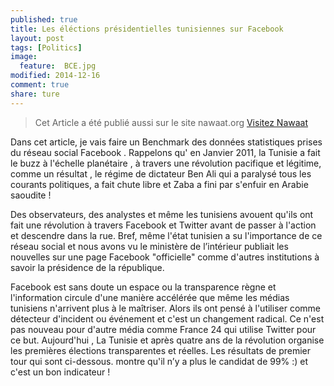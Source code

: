 ```yaml
---
published: true
title: Les éléctions présidentielles tunisiennes sur Facebook 
layout: post
tags: [Politics] 
image: 
  feature: 	BCE.jpg
modified: 2014-12-16 
comment: true
share: ture
---
```



>Cet Article a été publié aussi sur le site nawaat.org    <a href="http://nawaat.org/portail/2014/12/16/les-elections-presidentielles-tunisiennes-sur-facebook/" class="btn btn-success"> Visitez Nawaat </a>


Dans cet article, je vais faire un Benchmark des données statistiques prises du réseau social Facebook . Rappelons qu' en Janvier 2011, la Tunisie a fait le buzz à l'échelle planétaire , à travers une révolution pacifique et légitime,  comme un résultat , le régime de dictateur Ben Ali  qui a paralysé tous les courants politiques,  a fait chute libre et Zaba a fini par s'enfuir en Arabie saoudite !


Des observateurs, des analystes et même les tunisiens avouent qu'ils ont fait une révolution à travers Facebook et Twitter avant de passer à l'action et descendre dans la rue. Bref, même l'état tunisien a su l'importance de ce réseau social et nous avons vu le ministère de l’intérieur publiait les nouvelles sur une page Facebook "officielle" comme d'autres institutions à savoir la présidence de la république.

Facebook est sans doute un espace ou la transparence règne et l'information circule d'une manière accélérée que même les médias tunisiens n'arrivent plus à le maîtriser. Alors ils ont pensé à l'utiliser comme détecteur d'incident ou événement et c'est un changement radical. Ce n'est pas nouveau pour d'autre média comme France 24 qui utilise Twitter pour ce but. Aujourd'hui , La Tunisie et après quatre ans de la révolution organise les premières élections transparentes et réelles. Les résultats de premier tour qui sont ci-dessous. montre qu'il n’y a plus le candidat de 99% :)  et c'est un bon indicateur !

<meta charset = 'utf-8'>
<html>
<head>
<script src='https://code.jquery.com/jquery-1.9.1.js' type='text/javascript'></script>
<script src='https://code.highcharts.com/highcharts.js' type='text/javascript'></script>
<script src='https://code.highcharts.com/highcharts-more.js' type='text/javascript'></script>
<script src='https://code.highcharts.com/modules/exporting.js' type='text/javascript'></script>
<style>

    .rChart {
      display: block;
      margin-left: auto; 
      margin-right: auto;
      width: 100%;
      height: 400px;
    }  
    </style>
    
  </head>
  <body >
    
    <div id = 'resulat.html' class = 'rChart highcharts'></div>    
    <script type='text/javascript'>
    (function($){
        $(function () {
            var chart = new Highcharts.Chart({
 "dom": "resulat.html",
"width":            800,
"height":            400,
"credits": {
 "href": null,
"text": null 
},
"exporting": {
 "enabled": true 
},
"title": {
 "text": "Resultat de Premier Tour #tnPrez" 
},
"yAxis": {
 "title": {
 "text": null 
} 
},
"chart": {
 "zoomType": "xy",
"renderTo": "resulat.html" 
},
"series": [
 {
 "data": [
          39.46,
         33.43,
          7.82,
          5.75,
          5.55,
          5.55,
          1.04,
           0.8,
          0.74,
          0.67,
          0.56,
          0.45,
          0.31,
          0.21,
           0.2,
           0.2,
           0.1,
          0.17,
          0.16,
          0.16,
          0.15,
          0.14,
          0.13,
          0.11,
           0.1,
          0.08,
          0.07 
],
"name": "pourcentage",
"type": "column" 
},
{
 "data": [
 1289384,
1092418,
255529,
187923,
181407,
41614,
34025,
26073,
24160,
21989,
18287,
17506,
10077,
6723,
6426,
6486,
5737,
5593,
5377,
5245,
5054,
4699,
4286,
3551,
3118,
2701,
2181 
],
"type": "line",
"name": "Nombre total de votes" 
} 
],
"tooltip": {
 "formatter":  function() { return this.x + ', ' + this.y ; }  
},
"legend": {
 "enabled": true 
},
"xAxis": [
 {
 "categories": [ "Beji Caid Essebsi", "Moncef Marzouki", "Hamma Hammami", "Hechmi Hamdi", "Slim Riahi", "Kamel Morjane", "Ahmed Nejib Chebbi", "Safi Said", "Mondher Zenaidi", "Mustapha Ben Jaafar", "Kalthoum Kannou", "Mohamed Frikha", "Abderrazak Kilani", "Mustapha Kamel Nabli", "Larbi Nasra", "Abdelkader Labaoui", "Hamouda Ben Slama", "Mohamed Ben Mabrouk Hamdi", "Mehrez Boussayene", "Salem Chaibi", "Samir Abdelli", "Ali Chourabi", "Mokhtar Mejri", "Abderraouf Ayadi", "Yassine Chennoufi", "Abderrahim Zouari", "Noureddine Hached" ],
"labels": {
 "enabled": false,
"rotation":            -90,
"align": "right",
"style": {
 "fontSize": "13px",
"fontFamily": "Verdana, sans-serif" 
} 
} 
} 
],
"plotOptions": {
 "column": {
 "dataLabels": {
 "enabled": true,
"rotation":            -90,
"align": "right",
"color": "#BF166B",
"x":              5,
"y":            -30,
"style": {
 "fontSize": "13px",
"fontFamily": "Verdana, sans-serif" 
} 
} 
} 
},
"id": "resulat.html" 
});
        });
    })(jQuery);
</script>
    
    <script></script>    
  </body>
</html>




Le deuxième  tour est donc entre  *Beji Caid Essebsi* _39,46 %_ et *Mohamed Moncef Marzouki*  _33,43%_ . Les médias sont toujours les moyens de transmission de l’information aux électeurs . Mais attention ,les campagnes électorales présidentielles ne se jouent pas seulement sur les plateaux de la télévision mais aussi avec un chevauchement instantané sur les pages Facebook et Twitter. Dans la suite, je vais essayer de répondre à quelques questions sur l'activité de deux candidats à l'élection présidentielle,en analysant leurs pages Facebook vérifiée pour Dr Mohamed Moncef Marzouki et la page officielle de Beji Caid Essebsi récemment inscrit sur ce réseau social. 


_La Première question : Qui est à la première position sur les trois volets ? Le nombre de commentaire, le nombre de j'aime et les nombres de partages ?_

J'ai utilisé  R et l'api Facebook pour analyser les pages de deux candidats. Ensuite, j'ai tronqué les données et j'ai comptabilisé que l'activité ultérieure à la date de 01/11/2014 



Tous les graphiques sont zoomables sur l'axe vertical et horizontal et vous pouvez les exporter .


<meta charset = 'utf-8'>
<html>
<head>
<script src='https://code.jquery.com/jquery-1.9.1.js' type='text/javascript'></script>
<script src='https://code.highcharts.com/highcharts.js' type='text/javascript'></script>
<script src='https://code.highcharts.com/highcharts-more.js' type='text/javascript'></script>
<script src='https://code.highcharts.com/modules/exporting.js' type='text/javascript'></script>
<style>

    .rChart {
      display: block;
      margin-left: auto; 
      margin-right: auto;
      width: 100%;
      height: 400px;
    }  
    </style>
    
  </head>
  <body >
    
    <div id = 'shares.html' class = 'rChart highcharts'></div>    
    <script type='text/javascript'>
    (function($){
        $(function () {
            var chart = new Highcharts.Chart({
 "dom": "shares.html",
"width":            800,
"height":            400,
"credits": {
 "enabled": "true",
"href": "http://blog.bi-statistics.com",
"text": "Bi-statistics.com" 
},
"exporting": {
 "enabled": true 
},
"title": {
 "text": "Nombre total de partages par jour" 
},
"yAxis": [
 {
 "title": {
 "text": "Total de Partage" 
} 
} 
],
"series": [
 {
 "data": [
 [
 "2014-11-02",
          5663 
],
[
 "2014-11-03",
          4565 
],
[
 "2014-11-04",
           281 
],
[
 "2014-11-05",
          3678 
],
[
 "2014-11-06",
          2173 
],
[
 "2014-11-07",
           546 
],
[
 "2014-11-08",
          1995 
],
[
 "2014-11-09",
          8157 
],
[
 "2014-11-10",
          2751 
],
[
 "2014-11-11",
          1685 
],
[
 "2014-11-12",
          2631 
],
[
 "2014-11-13",
          2072 
],
[
 "2014-11-14",
          5879 
],
[
 "2014-11-15",
          8966 
],
[
 "2014-11-16",
          4436 
],
[
 "2014-11-17",
          2576 
],
[
 "2014-11-18",
          4414 
],
[
 "2014-11-19",
          3738 
],
[
 "2014-11-20",
          4052 
],
[
 "2014-11-21",
          4590 
],
[
 "2014-11-22",
           277 
],
[
 "2014-11-23",
          4454 
],
[
 "2014-11-24",
          1528 
],
[
 "2014-11-25",
          1321 
],
[
 "2014-11-26",
          1702 
],
[
 "2014-11-27",
          2307 
],
[
 "2014-11-28",
          3816 
],
[
 "2014-11-29",
          1439 
],
[
 "2014-11-30",
          2243 
],
[
 "2014-12-01",
          2170 
],
[
 "2014-12-02",
           582 
],
[
 "2014-12-03",
           446 
],
[
 "2014-12-04",
          1814 
],
[
 "2014-12-05",
          2667 
],
[
 "2014-12-06",
           819 
],
[
 "2014-12-07",
          1045 
],
[
 "2014-12-08",
          1495 
],
[
 "2014-12-09",
         12352 
],
[
 "2014-12-10",
          1883 
],
[
 "2014-12-11",
          1760 
],
[
 "2014-12-12",
          3134 
],
[
 "2014-12-13",
          7223 
],
[
 "2014-12-14",
          5664 
],
[
 "2014-12-15",
          3021 
],
[
 "2014-12-16",
           307 
] 
],
"name": "Beji Caid Essebsi",
"type": "line",
"marker": {
 "radius":              3 
} 
},
{
 "data": [
 [
 "2014-11-02",
          3961 
],
[
 "2014-11-03",
          5683 
],
[
 "2014-11-04",
          6295 
],
[
 "2014-11-05",
           808 
],
[
 "2014-11-06",
            28 
],
[
 "2014-11-07",
          1898 
],
[
 "2014-11-08",
          6656 
],
[
 "2014-11-09",
          2021 
],
[
 "2014-11-10",
          4076 
],
[
 "2014-11-11",
         12900 
],
[
 "2014-11-12",
         11595 
],
[
 "2014-11-13",
         12287 
],
[
 "2014-11-14",
          4359 
],
[
 "2014-11-15",
         25620 
],
[
 "2014-11-16",
         18304 
],
[
 "2014-11-17",
          3464 
],
[
 "2014-11-18",
          3222 
],
[
 "2014-11-19",
          6764 
],
[
 "2014-11-20",
         11400 
],
[
 "2014-11-21",
          6545 
],
[
 "2014-11-22",
          1289 
],
[
 "2014-11-23",
         23733 
],
[
 "2014-11-24",
          2395 
],
[
 "2014-11-25",
          3886 
],
[
 "2014-11-26",
           625 
],
[
 "2014-11-27",
          1193 
],
[
 "2014-11-28",
           884 
],
[
 "2014-11-29",
           283 
],
[
 "2014-11-30",
          8510 
],
[
 "2014-12-01",
          1834 
],
[
 "2014-12-02",
          2077 
],
[
 "2014-12-03",
          2287 
],
[
 "2014-12-04",
          9309 
],
[
 "2014-12-05",
          1271 
],
[
 "2014-12-06",
           101 
],
[
 "2014-12-08",
          3489 
],
[
 "2014-12-09",
         13431 
],
[
 "2014-12-10",
          6033 
],
[
 "2014-12-11",
          6164 
],
[
 "2014-12-12",
         11126 
],
[
 "2014-12-13",
          4806 
],
[
 "2014-12-14",
         11083 
],
[
 "2014-12-15",
         11954 
],
[
 "2014-12-16",
          1210 
] 
],
"name": "Dr Moncef Marzouki",
"type": "line",
"marker": {
 "radius":              3 
} 
} 
],
"xAxis": [
 {
 "categories": [ "11-02", "11-03", "11-04", "11-05", "11-06", "11-07", "11-08", "11-09", "11-10", "11-11", "11-12", "11-13", "11-14", "11-15", "11-16", "11-17", "11-18", "11-19", "11-20", "11-21", "11-22", "11-23", "11-24", "11-25", "11-26", "11-27", "11-28", "11-29", "11-30", "12-01", "12-02", "12-03", "12-04", "12-05", "12-06", "12-07", "12-08", "12-09", "12-10", "12-11", "12-12", "12-13", "12-14", "12-15", "12-16", "11-02", "11-03", "11-04", "11-05", "11-06", "11-07", "11-08", "11-09", "11-10", "11-11", "11-12", "11-13", "11-14", "11-15", "11-16", "11-17", "11-18", "11-19", "11-20", "11-21", "11-22", "11-23", "11-24", "11-25", "11-26", "11-27", "11-28", "11-29", "11-30", "12-01", "12-02", "12-03", "12-04", "12-05", "12-06", "12-08", "12-09", "12-10", "12-11", "12-12", "12-13", "12-14", "12-15", "12-16" ],
"labels": {
 "enabled": "false",
"rotation":            -90,
"align": "right",
"style": {
 "fontSize": "13px",
"fontFamily": "Verdana, sans-serif" 
} 
} 
} 
],
"subtitle": {
 "text": null 
},
"chart": {
 "zoomType": "xy",
"renderTo": "shares.html" 
},
"tooltip": {
 "shared": false,
"crosshairs": {
 "color": "blue",
"dashStyle": "solid" 
} 
},
"id": "shares.html" 
});
        });
    })(jQuery);
</script>
    
    <script></script>    
  </body>
</html>




_les statistiques des j'aime sur la même période_


<meta charset = 'utf-8'>
<html>
<head>
<script src='https://code.jquery.com/jquery-1.9.1.js' type='text/javascript'></script>
<script src='https://code.highcharts.com/highcharts.js' type='text/javascript'></script>
<script src='https://code.highcharts.com/highcharts-more.js' type='text/javascript'></script>
<script src='https://code.highcharts.com/modules/exporting.js' type='text/javascript'></script>
<style>

    .rChart {
      display: block;
      margin-left: auto; 
      margin-right: auto;
      width: 100%;
      height: 400px;
    }  
    </style>
    
  </head>
  <body >
    
    <div id = 'like.html' class = 'rChart highcharts'></div>    
    <script type='text/javascript'>
    (function($){
        $(function () {
            var chart = new Highcharts.Chart({
 "dom": "like.html",
"width":            800,
"height":            400,
"credits": {
 "enabled": "true",
"href": "http://blog.bi-statistics.com",
"text": "Bi-statistics.com" 
},
"exporting": {
 "enabled": true 
},
"title": {
 "text": "Nombre totale de J'aime par Jour" 
},
"yAxis": [
 {
 "title": {
 "text": "Total de J'aime" 
} 
} 
],
"series": [
 {
 "data": [
 [
 "2014-11-02",
         15925 
],
[
 "2014-11-03",
         25368 
],
[
 "2014-11-04",
          9688 
],
[
 "2014-11-05",
          2993 
],
[
 "2014-11-06",
          1806 
],
[
 "2014-11-07",
          3474 
],
[
 "2014-11-08",
         29019 
],
[
 "2014-11-09",
          8969 
],
[
 "2014-11-10",
         16168 
],
[
 "2014-11-11",
         24827 
],
[
 "2014-11-12",
          8584 
],
[
 "2014-11-13",
          3501 
],
[
 "2014-11-14",
         20513 
],
[
 "2014-11-15",
         44032 
],
[
 "2014-11-16",
         61109 
],
[
 "2014-11-17",
         16366 
],
[
 "2014-11-18",
         17336 
],
[
 "2014-11-19",
         31694 
],
[
 "2014-11-20",
         30590 
],
[
 "2014-11-21",
         32285 
],
[
 "2014-11-22",
          3671 
],
[
 "2014-11-23",
        102231 
],
[
 "2014-11-24",
         16687 
],
[
 "2014-11-25",
         33186 
],
[
 "2014-11-26",
          5743 
],
[
 "2014-11-27",
          6059 
],
[
 "2014-11-28",
          5590 
],
[
 "2014-11-29",
          1569 
],
[
 "2014-11-30",
         11095 
],
[
 "2014-12-01",
         22050 
],
[
 "2014-12-02",
          3806 
],
[
 "2014-12-03",
          9885 
],
[
 "2014-12-04",
         54350 
],
[
 "2014-12-05",
          7020 
],
[
 "2014-12-06",
           448 
],
[
 "2014-12-08",
         18420 
],
[
 "2014-12-09",
         52711 
],
[
 "2014-12-10",
         43956 
],
[
 "2014-12-11",
         35673 
],
[
 "2014-12-12",
         59880 
],
[
 "2014-12-13",
         29909 
],
[
 "2014-12-14",
         69377 
],
[
 "2014-12-15",
         63202 
],
[
 "2014-12-16",
          7826 
] 
],
"name": " Dr Moncef Marzouki",
"type": "line",
"marker": {
 "radius":              3 
} 
},
{
 "data": [
 [
 "2014-11-02",
         19634 
],
[
 "2014-11-03",
         16036 
],
[
 "2014-11-04",
          2931 
],
[
 "2014-11-05",
         14492 
],
[
 "2014-11-06",
          6241 
],
[
 "2014-11-07",
          3366 
],
[
 "2014-11-08",
         11845 
],
[
 "2014-11-09",
         28550 
],
[
 "2014-11-10",
          6410 
],
[
 "2014-11-11",
          8614 
],
[
 "2014-11-12",
         10407 
],
[
 "2014-11-13",
          5628 
],
[
 "2014-11-14",
          6430 
],
[
 "2014-11-15",
         11877 
],
[
 "2014-11-16",
         17423 
],
[
 "2014-11-17",
          9868 
],
[
 "2014-11-18",
          9252 
],
[
 "2014-11-19",
         10082 
],
[
 "2014-11-20",
         14962 
],
[
 "2014-11-21",
         14855 
],
[
 "2014-11-22",
          1081 
],
[
 "2014-11-23",
         25449 
],
[
 "2014-11-24",
          3189 
],
[
 "2014-11-25",
          3507 
],
[
 "2014-11-26",
          4657 
],
[
 "2014-11-27",
          7109 
],
[
 "2014-11-28",
         12415 
],
[
 "2014-11-29",
          4494 
],
[
 "2014-11-30",
          7226 
],
[
 "2014-12-01",
          4018 
],
[
 "2014-12-02",
          3422 
],
[
 "2014-12-03",
          1955 
],
[
 "2014-12-04",
          9797 
],
[
 "2014-12-05",
          9135 
],
[
 "2014-12-06",
          3961 
],
[
 "2014-12-07",
          3453 
],
[
 "2014-12-08",
          7223 
],
[
 "2014-12-09",
         19154 
],
[
 "2014-12-10",
          7205 
],
[
 "2014-12-11",
          4540 
],
[
 "2014-12-12",
          7335 
],
[
 "2014-12-13",
         21331 
],
[
 "2014-12-14",
         13138 
],
[
 "2014-12-15",
          8992 
],
[
 "2014-12-16",
          1470 
] 
],
"name": "Beji Caid Essebsi",
"type": "line",
"marker": {
 "radius":              3 
} 
} 
],
"xAxis": [
 {
 "categories": [ "11-02", "11-03", "11-04", "11-05", "11-06", "11-07", "11-08", "11-09", "11-10", "11-11", "11-12", "11-13", "11-14", "11-15", "11-16", "11-17", "11-18", "11-19", "11-20", "11-21", "11-22", "11-23", "11-24", "11-25", "11-26", "11-27", "11-28", "11-29", "11-30", "12-01", "12-02", "12-03", "12-04", "12-05", "12-06", "12-07", "12-08", "12-09", "12-10", "12-11", "12-12", "12-13", "12-14", "12-15", "12-16", "11-02", "11-03", "11-04", "11-05", "11-06", "11-07", "11-08", "11-09", "11-10", "11-11", "11-12", "11-13", "11-14", "11-15", "11-16", "11-17", "11-18", "11-19", "11-20", "11-21", "11-22", "11-23", "11-24", "11-25", "11-26", "11-27", "11-28", "11-29", "11-30", "12-01", "12-02", "12-03", "12-04", "12-05", "12-06", "12-08", "12-09", "12-10", "12-11", "12-12", "12-13", "12-14", "12-15", "12-16" ],
"labels": {
 "enabled": "false",
"rotation":            -90,
"align": "right",
"style": {
 "fontSize": "13px",
"fontFamily": "Verdana, sans-serif" 
} 
} 
} 
],
"subtitle": {
 "text": null 
},
"chart": {
 "zoomType": "xy",
"renderTo": "like.html" 
},
"tooltip": {
 "shared": false,
"crosshairs": {
 "color": "blue",
"dashStyle": "solid" 
} 
},
"id": "like.html" 
});
        });
    })(jQuery);
</script>
    
    <script></script>    
  </body>
</html>



_Les statistiques des commentaires :_


<meta charset = 'utf-8'>
<html>
<head>
<script src='https://code.jquery.com/jquery-1.9.1.js' type='text/javascript'></script>
<script src='https://code.highcharts.com/highcharts.js' type='text/javascript'></script>
<script src='https://code.highcharts.com/highcharts-more.js' type='text/javascript'></script>
<script src='https://code.highcharts.com/modules/exporting.js' type='text/javascript'></script>
<style>

    .rChart {
      display: block;
      margin-left: auto; 
      margin-right: auto;
      width: 100%;
      height: 400px;
    }  
    </style>
    
  </head>
  <body >
    
    <div id = 'comment.html' class = 'rChart highcharts'></div>    
    <script type='text/javascript'>
    (function($){
        $(function () {
            var chart = new Highcharts.Chart({
 "dom": "comment.html",
"width":            800,
"height":            400,
"credits": {
 "enabled": "true",
"href": "http://blog.bi-statistics.com",
"text": "Bi-statistics.com" 
},
"exporting": {
 "enabled": true 
},
"title": {
 "text": "Nombre totale de commentaires par Jour" 
},
"yAxis": [
 {
 "title": {
 "text": "Total de Commentaire",
"labels": {
 "enabled": "false",
"style": {
 "fontSize": "13px",
"fontFamily": "Verdana, sans-serif" 
} 
} 
} 
} 
],
"series": [
 {
 "data": [
 [
 "2014-11-02",
          1506 
],
[
 "2014-11-03",
          1415 
],
[
 "2014-11-04",
           201 
],
[
 "2014-11-05",
          1654 
],
[
 "2014-11-06",
           575 
],
[
 "2014-11-07",
           222 
],
[
 "2014-11-08",
          1045 
],
[
 "2014-11-09",
          2636 
],
[
 "2014-11-10",
           491 
],
[
 "2014-11-11",
           710 
],
[
 "2014-11-12",
          1221 
],
[
 "2014-11-13",
           422 
],
[
 "2014-11-14",
           820 
],
[
 "2014-11-15",
          1369 
],
[
 "2014-11-16",
          1517 
],
[
 "2014-11-17",
           908 
],
[
 "2014-11-18",
           877 
],
[
 "2014-11-19",
           976 
],
[
 "2014-11-20",
          1234 
],
[
 "2014-11-21",
          1638 
],
[
 "2014-11-22",
           124 
],
[
 "2014-11-23",
          2364 
],
[
 "2014-11-24",
           387 
],
[
 "2014-11-25",
           646 
],
[
 "2014-11-26",
           419 
],
[
 "2014-11-27",
           809 
],
[
 "2014-11-28",
          1037 
],
[
 "2014-11-29",
           600 
],
[
 "2014-11-30",
           669 
],
[
 "2014-12-01",
           394 
],
[
 "2014-12-02",
           249 
],
[
 "2014-12-03",
            93 
],
[
 "2014-12-04",
           582 
],
[
 "2014-12-05",
           590 
],
[
 "2014-12-06",
           382 
],
[
 "2014-12-07",
           336 
],
[
 "2014-12-08",
           636 
],
[
 "2014-12-09",
          1773 
],
[
 "2014-12-10",
           615 
],
[
 "2014-12-11",
           499 
],
[
 "2014-12-12",
           564 
],
[
 "2014-12-13",
          2375 
],
[
 "2014-12-14",
          1121 
],
[
 "2014-12-15",
           774 
],
[
 "2014-12-16",
           108 
] 
],
"name": "Beji Caid Essebsi",
"type": "line",
"marker": {
 "radius":              3 
} 
},
{
 "data": [
 [
 "2014-11-02",
          1350 
],
[
 "2014-11-03",
          2177 
],
[
 "2014-11-04",
          1313 
],
[
 "2014-11-05",
           518 
],
[
 "2014-11-06",
           325 
],
[
 "2014-11-07",
           625 
],
[
 "2014-11-08",
          2936 
],
[
 "2014-11-09",
          1146 
],
[
 "2014-11-10",
          1506 
],
[
 "2014-11-11",
          3030 
],
[
 "2014-11-12",
          1822 
],
[
 "2014-11-13",
           602 
],
[
 "2014-11-14",
          2913 
],
[
 "2014-11-15",
          4951 
],
[
 "2014-11-16",
          5882 
],
[
 "2014-11-17",
          1844 
],
[
 "2014-11-18",
          1835 
],
[
 "2014-11-19",
          2928 
],
[
 "2014-11-20",
          3273 
],
[
 "2014-11-21",
          4009 
],
[
 "2014-11-22",
           907 
],
[
 "2014-11-23",
         13492 
],
[
 "2014-11-24",
          2251 
],
[
 "2014-11-25",
          4734 
],
[
 "2014-11-26",
           901 
],
[
 "2014-11-27",
          1140 
],
[
 "2014-11-28",
           836 
],
[
 "2014-11-29",
           375 
],
[
 "2014-11-30",
          1269 
],
[
 "2014-12-01",
          1808 
],
[
 "2014-12-02",
           604 
],
[
 "2014-12-03",
          1683 
],
[
 "2014-12-04",
          3588 
],
[
 "2014-12-05",
           698 
],
[
 "2014-12-06",
           192 
],
[
 "2014-12-08",
          1338 
],
[
 "2014-12-09",
          3187 
],
[
 "2014-12-10",
          1968 
],
[
 "2014-12-11",
          1841 
],
[
 "2014-12-12",
          2836 
],
[
 "2014-12-13",
          1619 
],
[
 "2014-12-14",
          3507 
],
[
 "2014-12-15",
          3615 
],
[
 "2014-12-16",
           558 
] 
],
"name": "Dr Moncef Marzouki",
"type": "line",
"marker": {
 "radius":              3 
} 
} 
],
"xAxis": [
 {
 "categories": [ "11-02", "11-03", "11-04", "11-05", "11-06", "11-07", "11-08", "11-09", "11-10", "11-11", "11-12", "11-13", "11-14", "11-15", "11-16", "11-17", "11-18", "11-19", "11-20", "11-21", "11-22", "11-23", "11-24", "11-25", "11-26", "11-27", "11-28", "11-29", "11-30", "12-01", "12-02", "12-03", "12-04", "12-05", "12-06", "12-07", "12-08", "12-09", "12-10", "12-11", "12-12", "12-13", "12-14", "12-15", "12-16", "11-02", "11-03", "11-04", "11-05", "11-06", "11-07", "11-08", "11-09", "11-10", "11-11", "11-12", "11-13", "11-14", "11-15", "11-16", "11-17", "11-18", "11-19", "11-20", "11-21", "11-22", "11-23", "11-24", "11-25", "11-26", "11-27", "11-28", "11-29", "11-30", "12-01", "12-02", "12-03", "12-04", "12-05", "12-06", "12-08", "12-09", "12-10", "12-11", "12-12", "12-13", "12-14", "12-15", "12-16" ],
"labels": {
 "enabled": "false",
"rotation":            -90,
"align": "right",
"style": {
 "fontSize": "13px",
"fontFamily": "Verdana, sans-serif" 
} 
} 
} 
],
"subtitle": {
 "text": null 
},
"chart": {
 "zoomType": "xy",
"renderTo": "comment.html" 
},
"tooltip": {
 "shared": false,
"crosshairs": {
 "color": "green",
"dashStyle": "solid" 
} 
},
"id": "comment.html" 
});
        });
    })(jQuery);
</script>
    
    <script></script>    
  </body>
</html>




_La deuxième question :   Quels sont les types des publications utilisés par les CM ?_ 

La réponse est dans ce graphique qui montre une distribution équilibrée pour la page de MMM et une distribution modale autour des photos  sur la page BCE .


<meta charset = 'utf-8'>
<html>
<head>
<script src='https://code.jquery.com/jquery-1.9.1.js' type='text/javascript'></script>
<script src='https://code.highcharts.com/highcharts.js' type='text/javascript'></script>
<script src='https://code.highcharts.com/highcharts-more.js' type='text/javascript'></script>
<script src='https://code.highcharts.com/modules/exporting.js' type='text/javascript'></script>
<style>

    .rChart {
      display: block;
      margin-left: auto; 
      margin-right: auto;
      width: 100%;
      height: 400px;
    }  
    </style>
    
  </head>
  <body >
    
    <div id = 'pub.html' class = 'rChart highcharts'></div>    
    <script type='text/javascript'>
    (function($){
        $(function () {
            var chart = new Highcharts.Chart({
 "dom": "pub.html",
"width":            800,
"height":            400,
"credits": {
 "enabled": "true",
"href": "http://blog.bi-statistics.com",
"text": "Bi-statistics.com" 
},
"exporting": {
 "enabled": true 
},
"title": {
 "text": "Type de publications " 
},
"yAxis": [
 {
 "title": {
 "text": "Nombre Total",
"labels": {
 "enabled": "false",
"style": {
 "fontSize": "13px",
"fontFamily": "Verdana, sans-serif" 
} 
} 
} 
} 
],
"series": [
 {
 "data": [
 [
 "link",
41 
],
[
 "photo",
315 
],
[
 "status",
15 
],
[
 "video",
107 
] 
],
"name": "Beji Caid Essebsi",
"type": "areaspline",
"marker": {
 "radius":              3 
} 
},
{
 "data": [
 [
 "link",
50 
],
[
 "photo",
185 
],
[
 "status",
180 
],
[
 "video",
181 
] 
],
"name": "Moncef Marzouki",
"type": "areaspline",
"marker": {
 "radius":              3 
} 
} 
],
"xAxis": [
 {
 "categories": [ "link", "photo", "status", "video", "link", "photo", "status", "video" ],
"labels": {
 "enabled": "false",
"align": "right",
"style": {
 "fontSize": "13px",
"fontFamily": "Verdana, sans-serif" 
} 
} 
} 
],
"subtitle": {
 "text": null 
},
"chart": {
 "zoomType": "xy",
"renderTo": "pub.html" 
},
"tooltip": {
 "shared": false,
"formatter":  function() { return  this.y +' '+ this.x ; }  
},
"id": "pub.html" 
});
        });
    })(jQuery);
</script>
    
    <script></script>    
  </body>
</html>



_La troisième question : Quelles sont les publications les plus réussies sur  les trois axes like, comment , share ?_


<iframe src="https://dl.dropboxusercontent.com/u/63050880/graphe%20article/top.html" width="100%" height="450" frameBorder="0"></iframe>



Ces graphiques présentent une preuve sur l'importance de Facebook sur la scène politique tunisienne . L'utilité de communication digitale est devenue une clé de réussite qui optimise le temps et passe l'information directement à la cible ou les fans .


<meta charset = 'utf-8'>
<html>
<head>
<script src='https://code.jquery.com/jquery-1.9.1.js' type='text/javascript'></script>
<script src='https://code.highcharts.com/highcharts.js' type='text/javascript'></script>
<script src='https://code.highcharts.com/highcharts-more.js' type='text/javascript'></script>
<script src='https://code.highcharts.com/modules/exporting.js' type='text/javascript'></script>
<style>

    .rChart {
      display: block;
      margin-left: auto; 
      margin-right: auto;
      width: 100%;
      height: 400px;
    }  
    </style>
    
  </head>
  <body >
    
    <div id = 'nombrepub.html' class = 'rChart highcharts'></div>    
    <script type='text/javascript'>
    (function($){
        $(function () {
            var chart = new Highcharts.Chart({
 "dom": "nombrepub.html",
"width":            800,
"height":            400,
"credits": {
 "enabled": "true",
"href": "http://blog.bi-statistics.com",
"text": "Bi-statistics.com" 
},
"exporting": {
 "enabled": true 
},
"title": {
 "text": "Total de publications par jour" 
},
"yAxis": [
 {
 "title": {
 "text": "Nombre Total",
"labels": {
 "enabled": "false",
"style": {
 "fontSize": "13px",
"fontFamily": "Verdana, sans-serif" 
} 
} 
} 
} 
],
"series": [
 {
 "data": [
 [
 "2014-11-02",
6 
],
[
 "2014-11-03",
7 
],
[
 "2014-11-04",
4 
],
[
 "2014-11-05",
12 
],
[
 "2014-11-06",
7 
],
[
 "2014-11-07",
2 
],
[
 "2014-11-08",
8 
],
[
 "2014-11-09",
15 
],
[
 "2014-11-10",
9 
],
[
 "2014-11-11",
6 
],
[
 "2014-11-12",
12 
],
[
 "2014-11-13",
11 
],
[
 "2014-11-14",
15 
],
[
 "2014-11-15",
10 
],
[
 "2014-11-16",
12 
],
[
 "2014-11-17",
13 
],
[
 "2014-11-18",
15 
],
[
 "2014-11-19",
11 
],
[
 "2014-11-20",
16 
],
[
 "2014-11-21",
30 
],
[
 "2014-11-22",
1 
],
[
 "2014-11-23",
21 
],
[
 "2014-11-24",
9 
],
[
 "2014-11-25",
6 
],
[
 "2014-11-26",
8 
],
[
 "2014-11-27",
10 
],
[
 "2014-11-28",
10 
],
[
 "2014-11-29",
5 
],
[
 "2014-11-30",
9 
],
[
 "2014-12-01",
4 
],
[
 "2014-12-02",
3 
],
[
 "2014-12-03",
1 
],
[
 "2014-12-04",
11 
],
[
 "2014-12-05",
11 
],
[
 "2014-12-06",
3 
],
[
 "2014-12-08",
10 
],
[
 "2014-12-09",
14 
],
[
 "2014-12-10",
8 
],
[
 "2014-12-11",
6 
],
[
 "2014-12-12",
12 
],
[
 "2014-12-13",
25 
],
[
 "2014-12-14",
47 
],
[
 "2014-12-15",
13 
],
[
 "2014-12-16",
6 
],
[
 "2014-12-07",
4 
] 
],
"name": "Beji Caid Essebsi",
"type": "spline",
"marker": {
 "radius":              3 
} 
},
{
 "data": [
 [
 "2014-11-02",
5 
],
[
 "2014-11-03",
9 
],
[
 "2014-11-04",
4 
],
[
 "2014-11-05",
3 
],
[
 "2014-11-06",
3 
],
[
 "2014-11-07",
5 
],
[
 "2014-11-08",
17 
],
[
 "2014-11-09",
6 
],
[
 "2014-11-10",
13 
],
[
 "2014-11-11",
21 
],
[
 "2014-11-12",
3 
],
[
 "2014-11-13",
2 
],
[
 "2014-11-14",
18 
],
[
 "2014-11-15",
30 
],
[
 "2014-11-16",
36 
],
[
 "2014-11-17",
22 
],
[
 "2014-11-18",
12 
],
[
 "2014-11-19",
20 
],
[
 "2014-11-20",
21 
],
[
 "2014-11-21",
13 
],
[
 "2014-11-22",
1 
],
[
 "2014-11-23",
24 
],
[
 "2014-11-24",
10 
],
[
 "2014-11-25",
6 
],
[
 "2014-11-26",
4 
],
[
 "2014-11-27",
2 
],
[
 "2014-11-28",
2 
],
[
 "2014-11-29",
1 
],
[
 "2014-11-30",
5 
],
[
 "2014-12-01",
29 
],
[
 "2014-12-02",
2 
],
[
 "2014-12-03",
1 
],
[
 "2014-12-04",
19 
],
[
 "2014-12-05",
3 
],
[
 "2014-12-06",
1 
],
[
 "2014-12-08",
10 
],
[
 "2014-12-09",
21 
],
[
 "2014-12-10",
25 
],
[
 "2014-12-11",
28 
],
[
 "2014-12-12",
47 
],
[
 "2014-12-13",
18 
],
[
 "2014-12-14",
23 
],
[
 "2014-12-15",
39 
],
[
 "2014-12-16",
12 
] 
],
"name": "Moncef Marzouki",
"type": "spline",
"marker": {
 "radius":              3 
} 
} 
],
"xAxis": [
 {
 "categories": [ "11-02", "11-03", "11-04", "11-05", "11-06", "11-07", "11-08", "11-09", "11-10", "11-11", "11-12", "11-13", "11-14", "11-15", "11-16", "11-17", "11-18", "11-19", "11-20", "11-21", "11-22", "11-23", "11-24", "11-25", "11-26", "11-27", "11-28", "11-29", "11-30", "12-01", "12-02", "12-03", "12-04", "12-05", "12-06", "12-08", "12-09", "12-10", "12-11", "12-12", "12-13", "12-14", "12-15", "12-16", "11-02", "11-03", "11-04", "11-05", "11-06", "11-07", "11-08", "11-09", "11-10", "11-11", "11-12", "11-13", "11-14", "11-15", "11-16", "11-17", "11-18", "11-19", "11-20", "11-21", "11-22", "11-23", "11-24", "11-25", "11-26", "11-27", "11-28", "11-29", "11-30", "12-01", "12-02", "12-03", "12-04", "12-05", "12-06", "12-07", "12-08", "12-09", "12-10", "12-11", "12-12", "12-13", "12-14", "12-15", "12-16" ],
"labels": {
 "enabled": "false",
"rotation":            -90,
"align": "right",
"style": {
 "fontSize": "13px",
"fontFamily": "Verdana, sans-serif" 
} 
} 
} 
],
"subtitle": {
 "text": null 
},
"chart": {
 "zoomType": "xy",
"renderTo": "nombrepub.html" 
},
"tooltip": {
 "shared": false,
"crosshairs": {
 "color": "blue",
"dashStyle": "solid" 
},
"formatter":  function() { return  this.series.name+' '+this.y+' '+'Post'; }  
},
"plotOptions": {
 "column": {
 "dataLabels": {
 "enabled": false,
"rotation":            -90,
"align": "right",
"color": "#BF166B",
"x":              5,
"y":            -30,
"style": {
 "fontSize": "13px",
"fontFamily": "Verdana, sans-serif" 
} 
} 
} 
},
"legend": {
 "enabled": true 
},
"colors": [ "#7cb5ec", "#434348", "#90ed7d", "#f7a35c", "#8085e9", "#90ed7d", "#f15c80", "#e4d354", "#8085e8", "#8d4653", "#91e8e1", "#90ed7d", "#7cb5ec", "#434348", "#90ed7d", "#f7a35c", "#8085e9", "#90ed7d" ],
"id": "nombrepub.html" 
});
        });
    })(jQuery);
</script>
    
    <script></script>    
  </body>
</html>



Cette analyse peut être poussée par l'analyse sémantique des commentaires qui sera le sujet d'un prochain article.
